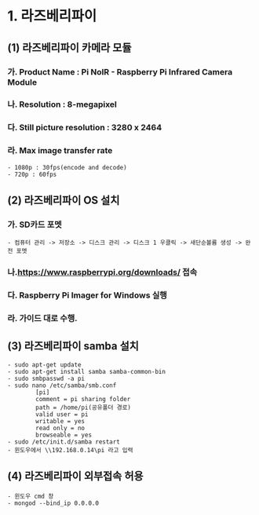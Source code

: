 # 1. 라즈베리파이
## (1) 라즈베리파이 카메라 모듈
### 가. Product Name : Pi NoIR - Raspberry Pi Infrared Camera Module
### 나. Resolution : 8-megapixel
### 다. Still picture resolution : 3280 x 2464
### 라. Max image transfer rate
    - 1080p : 30fps(encode and decode)
    - 720p : 60fps

## (2) 라즈베리파이 OS 설치
### 가. SD카드 포멧
    - 컴퓨터 관리 -> 저장소 -> 디스크 관리 -> 디스크 1 우클릭 -> 새단순볼륨 생성 -> 완전 포멧 
### 나.https://www.raspberrypi.org/downloads/ 접속
### 다. Raspberry Pi Imager for Windows 실행
### 라. 가이드 대로 수행.

## (3) 라즈베리파이 samba 설치
    - sudo apt-get update
    - sudo apt-get install samba samba-common-bin
    - sudo smbpasswd -a pi
    - sudo nano /etc/samba/smb.conf
            [pi]
            comment = pi sharing folder 
            path = /home/pi(공유폴더 경로)
            valid user = pi
            writable = yes
            read only = no
            browseable = yes
    - sudo /etc/init.d/samba restart
    - 윈도우에서 \\192.168.0.14\pi 라고 입력
    
## (4) 라즈베리파이 외부접속 허용
    - 윈도우 cmd 창 
    - mongod --bind_ip 0.0.0.0
    


